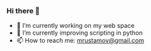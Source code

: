 ### Hi there 👋

- 🔭 I’m currently working on my web space
- 🌱 I’m currently improving scripting in python  
- 📫 How to reach me: mrustamov@gmail.com
